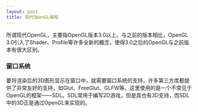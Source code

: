 ```yaml
---
layout: post
title: 现代OpenGL编程
---
```

所谓现代OpenGL，主要指OpenGL版本3.0以上。与之前的版本相比，OpenGL 3.0引入了Shader、Profile等许多全新的概念，使得3.0之后的OpenGL与之前版本有很大区别。

### 窗口系统

要将渲染后的3D图形显示在窗口中，就需要窗口系统的支持，许多第三方库都提供了非常友好的支持，如Glut、FreeGlut、GLFW等。这里使用的是一个不常见于OpenGL的框架——SDL。SDL常用于编写2D游戏，但是其也有3D支持，而SDL中的3D正是通过OpenGL来实现的。


